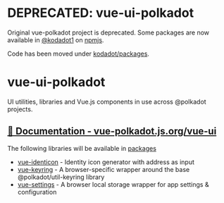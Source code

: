 # DEPRECATED: vue-ui-polkadot

Original vue-polkadot project is deprecated.
Some packages are now available in [@kodadot1](https://www.npmjs.com/org/kodadot1) on [npmjs](https://www.npmjs.com).

Code has been moved under [kodadot/packages](https://github.com/kodadot/packages).

# vue-ui-polkadot

UI utilities, libraries and Vue.js components in use across @polkadot projects.

## [📄 Documentation - vue-polkadot.js.org/vue-ui](https://vue-polkadot.js.org/vue-ui/)

The following libraries will be available in [packages](packages)
* [vue-identicon](packages/vue-identicon) - Identity icon generator with address as input
* [vue-keyring](packages/vue-keyring) - A browser-specific wrapper around the base @polkadot/util-keyring library
* [vue-settings](packages/vue-settings) - A browser local storage wrapper for app settings & configuration
